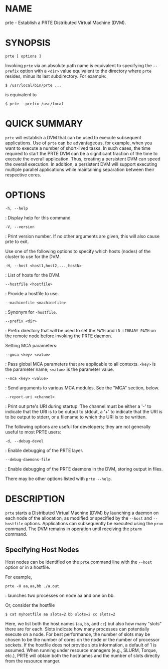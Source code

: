 # NAME

prte - Establish a PRTE Distributed Virtual Machine (DVM).

# SYNOPSIS

```
prte [ options ]
```

Invoking `prte` via an absolute path name is equivalent to
specifying the `--prefix` option with a `<dir>` value equivalent to
the directory where `prte` resides, minus its last subdirectory.
For example:

```
$ /usr/local/bin/prte ...
```

is equivalent to

```
$ prte --prefix /usr/local
```

# QUICK SUMMARY

`prte` will establish a DVM that can be used to execute subsequent
applications. Use of `prte` can be advantageous, for example, when
you want to execute a number of short-lived tasks. In such cases, the
time required to start the PRTE DVM can be a significant fraction of
the time to execute the overall application. Thus, creating a persistent
DVM can speed the overall execution. In addition, a persistent DVM will
support executing multiple parallel applications while maintaining
separation between their respective cores.

# OPTIONS

`-h, --help`

:   Display help for this command

`-V, --version`

:   Print version number. If no other arguments are given, this will
    also cause prte to exit.

Use one of the following options to specify which hosts (nodes) of the
cluster to use for the DVM.

`-H, --host <host1,host2,...,hostN>`

:   List of hosts for the DVM.

`--hostfile <hostfile>`

:   Provide a hostfile to use.

`--machinefile <machinefile>`

:   Synonym for `-hostfile`.

`--prefix <dir>`

:   Prefix directory that will be used to set the `PATH` and
    `LD_LIBRARY_PATH` on the remote node before invoking the PRTE
    daemon.

Setting MCA parameters:

`--gmca <key> <value>`

:   Pass global MCA parameters that are applicable to all contexts.
    `<key>` is the parameter name; `<value>` is the parameter value.

`--mca <key> <value>`

:   Send arguments to various MCA modules. See the "MCA" section,
    below.

`--report-uri <channel>`

:   Print out prte's URI during startup. The channel must be
    either a '-' to indicate that the URI is to be output to stdout, a
    '+' to indicate that the URI is to be output to stderr, or a
    filename to which the URI is to be written.

The following options are useful for developers; they are not generally
useful to most PRTE users:

`-d, --debug-devel`

:   Enable debugging of the PRTE layer.

`--debug-daemons-file`

:   Enable debugging of the PRTE daemons in the DVM, storing output in
    files.

There may be other options listed with `prte --help`.

# DESCRIPTION

`prte` starts a Distributed Virtual Machine (DVM) by launching a
daemon on each node of the allocation, as modified or specified by the
`--host` and `--hostfile` options. Applications can subsequently be
executed using the `prun` command. The DVM remains in operation until
receiving the `pterm` command.

## Specifying Host Nodes

Host nodes can be identified on the `prte` command line with the
`--host` option or in a hostfile.

For example,

`prte -H aa,aa,bb ./a.out`

:   launches two processes on node aa and one on bb.

Or, consider the hostfile

```
$ cat myhostfile aa slots=2 bb slots=2 cc slots=2
```

Here, we list both the host names (`aa`, `bb`, and `cc`) but also how
many "slots" there are for each. Slots indicate how many processes can
potentially execute on a node. For best performance, the number of
slots may be chosen to be the number of cores on the node or the
number of processor sockets. If the hostfile does not provide slots
information, a default of 1 is assumed. When running under resource
managers (e.g., SLURM, Torque, etc.), PRTE will obtain both the
hostnames and the number of slots directly from the resource manger.
